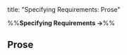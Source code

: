 <frontmatter>
title: "Specifying Requirements: Prose"
</frontmatter>

<link rel="stylesheet" href="{{baseUrl}}/css/textbook.css">

<div class="website-content" id="all">

%%**Specifying Requirements →**%%

## Prose

<div id="main">

<include src="what/embed.md" boilerplate  />

</div>

</div>
